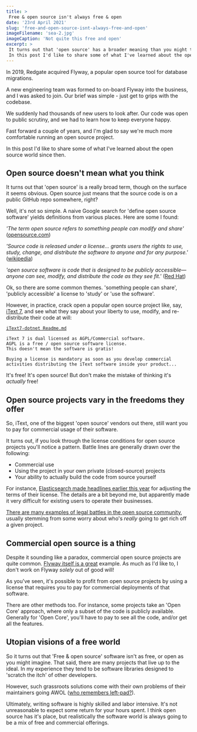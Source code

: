 ```yaml
---
title: >
 Free & open source isn't always free & open
date: '23rd April 2021'
slug: 'free-and-open-source-isnt-always-free-and-open'
imageFilename: 'sea-2.jpg'
imageCaption: 'Not quite this free and open'
excerpt: >
 It turns out that 'open source' has a broader meaning than you might think.
 In this post I'd like to share some of what I've learned about the open source world in the past few years.
---
```

In 2019, Redgate acquired Flyway, a popular open source tool for database migrations.

A new engineering team was formed to on-board Flyway into the business, and I was asked to join. Our brief was simple - just get to grips with the codebase.

We suddenly had thousands of new users to look after. Our code was open to public scrutiny, and we had to learn how to keep everyone happy.

Fast forward a couple of years, and I'm glad to say we're much more comfortable running an open source project.

In this post I'd like to share some of what I've learned about the open source world since then.

## Open source doesn't mean what you think

It turns out that 'open source' is a really broad term, though on the surface it seems obvious. Open source just means that the source code is on a public GitHub repo somewhere, right?

Well, it's not so simple. A naive Google search for 'define open source software' yields definitions from various places. Here are some I found:

*'The term open source refers to something people can modify and share'* ([opensource.com](https://opensource.com/resources/what-open-source))

*'Source code is released under a license... grants users the rights to use, study, change, and distribute the software to anyone and for any purpose.'*  ([wikipedia](https://en.wikipedia.org/wiki/Open-source_software))

*'open source software is code that is designed to be publicly accessible—anyone can see, modify, and distribute the code as they see fit.'* ([Red Hat](https://www.redhat.com/en/topics/open-source/what-is-open-source))

Ok, so there are some common themes. 'something people can share', 'publicly accessible' a license to 'study' or 'use the software'.

However, in practice, crack open a popular open source project like, say, [iText 7](https://github.com/itext/itext7-dotnet), and see what they say about your liberty to use, modify, and re-distribute their code at will:

[`iText7-dotnet Readme.md`](https://github.com/itext/itext7-dotnet#readme)
```
iText 7 is dual licensed as AGPL/Commercial software.
AGPL is a free / open source software license.
This doesn't mean the software is gratis!

Buying a license is mandatory as soon as you develop commercial
activities distributing the iText software inside your product...
```

It's free! It's open source! But don't make the mistake of thinking it's *actually* free!

## Open source projects vary in the freedoms they offer

So, iText, one of the biggest 'open source' vendors out there, still want you to pay for commercial usage of their software.

It turns out, if you look through the license conditions for open source projects you'll notice a pattern. Battle lines are generally drawn over the following:

- Commercial use
- Using the project in your own private (closed-source) projects
- Your ability to actually build the code from source yourself

For instance, [Elasticsearch made headlines earlier this year](https://aws.amazon.com/blogs/opensource/stepping-up-for-a-truly-open-source-elasticsearch/) for adjusting the terms of their license. The details are a bit beyond me, but apparently made it very difficult for existing users to operate their businesses.

[There are many examples of legal battles in the open source community](https://opensource.com/article/18/2/top-10-open-source-legal-stories-shook-2017), usually stemming from some worry about who's *really* going to get rich off a given project.

## Commercial open source is a thing

Despite it sounding like a paradox, commercial open source projects are quite common. [Flyway itself is a great](https://flywaydb.org/try-flyway-teams-edition) example. As much as I'd like to, I don't work on Flyway *solely* out of good will!

As you've seen, it's possible to profit from open source projects by using a license that requires you to pay for commercial deployments of that software.

There are other methods too. For instance, some projects take an 'Open Core' approach, where only a subset of the code is publicly available. Generally for 'Open Core', you'll have to pay to see all the code, and/or get all the features.

## Utopian visions of a free world

So it turns out that 'Free & open source' software isn't as free, or open as you might imagine. That said, there are many projects that live up to the ideal. In my experience they tend to be software libraries designed to 'scratch the itch' of other developers.

However, such grassroots solutions come with their own problems of their maintainers going AWOL ([who remembers left-pad?](https://qz.com/646467/how-one-programmer-broke-the-internet-by-deleting-a-tiny-piece-of-code/)).

Ultimately, writing software is highly skilled and labor intensive. It's not unreasonable to expect some return for your hours spent. I think open source has it's place, but realistically the software world is always going to be a mix of free and commercial offerings.